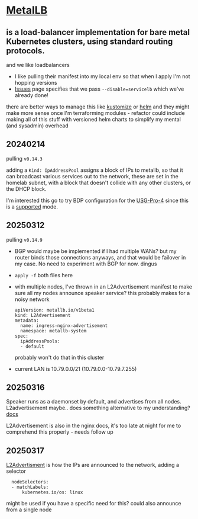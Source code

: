 # [MetalLB](https://metallb.universe.tf/) 
## is a load-balancer implementation for bare metal Kubernetes clusters, using standard routing protocols.

and we like loadbalancers

- I like pulling their manifest into my local env so that when I apply I'm not hopping versions
- [Issues](https://metallb.universe.tf/configuration/k3s/) page specifies that we pass `--disable=servicelb` which we've already done!

there are better ways to manage this like [kustomize](https://kustomize.io/) or [helm](https://helm.sh/)
and they might make more sense once I'm terraforming modules - refactor could include making all of this stuff with versioned helm charts to simplify my mental (and sysadmin) overhead

## 20240214

pulling `v0.14.3`

adding a `Kind: IpAddressPool` assigns a block of IPs to metallb, so that it can broadcast various services out to the network, these are set in the homelab subnet, with a block that doesn't collide with any other clusters, or the DHCP block.

I'm interested this go to try BDP configuration for the [USG-Pro-4](https://community.ui.com/questions/How-to-configure-BGP-routing-on-USG-Pro-4/ecdfecb5-a8f5-48a5-90da-cc68d054be11) since this is a [supported](https://metallb.universe.tf/configuration/_advanced_bgp_configuration/) mode.

## 20250312

pulling `v0.14.9`

- BGP would maybe be implemented if I had multiple WANs? but my router binds those connections anyways, and that would be failover in my case. No need to experiment with BGP for now. dingus
- `apply -f` both files here
- with multiple nodes, I've thrown in an L2Advertisement manifest to make sure all my nodes announce speaker service? this probably makes for a noisy network
    ```
    apiVersion: metallb.io/v1beta1
    kind: L2Advertisement
    metadata:
      name: ingress-nginx-advertisement
      namespace: metallb-system
    spec:
      ipAddressPools:
      - default
    ```
    probably won't do that in this cluster

- current LAN is 10.79.0.0/21 (10.79.0.0-10.79.7.255)

## 20250316

Speaker runs as a daemonset by default, and advertises from all nodes. L2advertisement maybe.. does something alternative to my understanding?
[docs](https://kubernetes.github.io/ingress-nginx/deploy/baremetal/)

L2Advertisement is also in the nginx docs, it's too late at night for me to comprehend this properly - needs follow up

## 20250317

[L2Advertisment](https://metallb.io/configuration/#layer-2-configuration) is how the IPs are announced to the network, adding a selector
```
  nodeSelectors:
  - matchLabels:
      kubernetes.io/os: linux
```
might be used if you have a specific need for this? could also announce from a single node